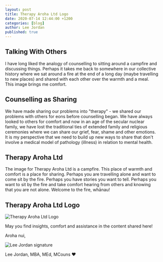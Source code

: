 ```yaml
---
layout: post
title: Therapy Aroha Ltd Logo
date: 2020-07-14 12:44:00 +1200
categories: [blog]
author: Lee Jordan
published: true
---
```


<h2>Talking With Others</h2>

<p>I have long liked the analogy of counselling to sitting around a campfire and discussing things. Perhaps it takes me back to somewhere in our collective history where we sat around a fire at the end of a long day (maybe travelling to new places) and shared with each other over the warmth and a meal. This image brings me comfort.</p> 

<h2>Counselling as Sharing</h2>

<p>We have made sharing our problems into "therapy" - we shared our problems with others for eons before counselling began. We have always looked to others for comfort and now in an age of the secular nuclear family, we have lost the traditional ties of extended family and religious ceremonies where we can share our grief, fear, shame and other emotions. It is my perspective that we need to build up new ways to share that don't involve a medical model of pathology (illness) in relation to mental health.</p> 

<h2>Therapy Aroha Ltd</h2>

<p>The image for Therapy Aroha Ltd is a campfire. This place of warmth and comfort is a place for sharing. Perhaps you are travelling alone and want to come sit by the fire. Perhaps you have stories you want to tell. Perhaps you want to sit by the fire and take comfort hearing from others and knowing that you are not alone. Welcome to the fire, whānau!</p>

<h2>Therapy Aroha Ltd Logo</h2>

<p><img src="https://therapyaroha.com/public/assets/images/therapy-aroha-logo.png" alt="Therapy Aroha Ltd Logo"></p>

<p>May you find insights, comfort and assistance in the content shared here!</p>

<p>Aroha nui,</p>

<img src="https://therapyaroha.com/public/assets/images/lee-jordan.png" alt="Lee Jordan signature">

Lee Jordan, MBA, MEd, MCouns ❤️
